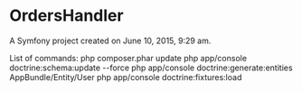 OrdersHandler
=============

A Symfony project created on June 10, 2015, 9:29 am.

List of commands:
php composer.phar update
php app/console doctrine:schema:update --force
php app/console doctrine:generate:entities AppBundle/Entity/User
php app/console doctrine:fixtures:load